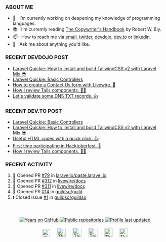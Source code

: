### ABOUT ME

- 🔭&nbsp;&nbsp; I’m currently working on deepening my knowledge of programming languages.
- 📚&nbsp;&nbsp; I’m currently reading [The Copywriter's Handbook] by Robert W. Bly.
- 📫&nbsp;&nbsp; How to reach me via [email], [twitter], [devdojo], [dev.to] or [linkedin].
- 💬&nbsp;&nbsp; Ask me about anything you'd like.

### RECENT DEVDOJO POST

<!-- DEVDOJO-POST-LIST:START -->
- [Laravel Quickie: How to install and build TailwindCSS v2 with Laravel Mix 😎](https://devdojo.com/thinkverse/laravel-quickie-how-to-install-and-build-tailwindcss-v2-with-laravel-mix)
- [Laravel Quickie: Basic Controllers](https://devdojo.com/thinkverse/laravel-quickie-basic-controllers)
- [How to create a Contact Us form with Livewire. 👋](https://devdojo.com/thinkverse/how-to-create-a-contact-us-form-with-livewire)
- [How I review Tails components. 👨‍💼](https://devdojo.com/thinkverse/how-i-review-tails-components)
- [Let&#039;s validate some DNS TXT records. 👍](https://devdojo.com/thinkverse/lets-validate-some-dns-txt-records)
<!-- DEVDOJO-POST-LIST:END -->

### RECENT DEV.TO POST
<!-- BLOG-POST-LIST:START -->
- [Laravel Quickie: Basic Controllers](https://dev.to/thinkverse/laravel-quickie-basic-controllers-4jdj)
- [Laravel Quickie: How to install and build TailwindCSS v2 with Laravel Mix 😎](https://dev.to/thinkverse/laravel-quickie-how-to-install-and-build-tailwindcss-v2-with-laravel-mix-3k81)
- [Useful HTML codes with a quick click. 👍](https://dev.to/thinkverse/useful-html-codes-with-a-quick-click-opi)
- [First time participating in Hacktoberfest. 🎉](https://dev.to/thinkverse/first-time-participating-in-hacktoberfest-ji)
- [How I review Tails components. 👨‍💼](https://dev.to/thinkverse/how-i-review-tails-components-3f9n)
<!-- BLOG-POST-LIST:END -->

### RECENT ACTIVITY
<!--START_SECTION:activity-->
1. 💪 Opened PR [#79](https://github.com/laravelio/paste.laravel.io/pull/79) in [laravelio/paste.laravel.io](https://github.com/laravelio/paste.laravel.io)
2. 💪 Opened PR [#312](https://github.com/livewire/docs/pull/312) in [livewire/docs](https://github.com/livewire/docs)
3. 💪 Opened PR [#311](https://github.com/livewire/docs/pull/311) in [livewire/docs](https://github.com/livewire/docs)
4. 💪 Opened PR [#14](https://github.com/guildso/guild/pull/14) in [guildso/guild](https://github.com/guildso/guild)
5. ❗️ Closed issue [#1](https://github.com/guildso/guildso/issues/1) in [guildso/guildso](https://github.com/guildso/guildso)
<!--END_SECTION:activity-->

<p align="center">
<br><br>
<a href="https://badges.pufler.dev">
<img src="https://badges.pufler.dev/years/thinkverse?logo=github" alt="Years on GitHub"/></a>
<a href="https://badges.pufler.dev">
<img src="https://badges.pufler.dev/repos/thinkverse?logo=github" alt="Public repositories" /></a>
<a href="https://shields.io">
<img src="https://img.shields.io/github/last-commit/thinkverse/thinkverse?label=Profile%20Updated&logo=github" alt="Profile last updated"/></a>
<br><br>
<a href="https://dev.to/thinkverse">
<img src="https://d2fltix0v2e0sb.cloudfront.net/dev-badge.svg" alt="Thinkverse dev to profile" width="24px"/></a>
&emsp;
<a href= "https://instagram.com/thinkverse">
<img src="https://img.icons8.com/ios-glyphs/256/000000/instagram-new.svg" alt="Thinkverse instagram profile" width="28px"/></a>
&emsp;
<a href="https://www.paypal.com/paypalme/thinkverse">
<img src="https://img.icons8.com/ios-glyphs/256/000000/paypal.png" alt="Thinkverse pay pal me profile" width="28px"/></a> 
&emsp;
<a href="https://thinkverse.dev">
<img src="https://img.icons8.com/material/256/000000/globe--v1.png" alt="Thinkverse personal website" width="28px"/></a>
&emsp;
<a href="https://linkedin.com/in/thinkverse">
<img src="https://img.icons8.com/ios-filled/256/000000/linkedin.svg" alt="Thinkverse linked in profile" width="26px"/></a>
&emsp;
<a href="https://twitter.com/thinkverse">
<img src="https://img.icons8.com/ios-filled/256/000000/twitter.svg" alt="Thinkverse twitter profile" width="26px"/></a>
</p>

[The Copywriter's Handbook]: https://www.bly.com/copyhandbook/

[email]: mailto:work@hallberg.kim
[twitter]: https://twitter.com/thinkverse
[devdojo]: https://devdojo.com/thinkverse
[dev.to]: https://dev.to/thinkverse
[linkedin]: https://www.linkedin.com/in/thinkverse/
